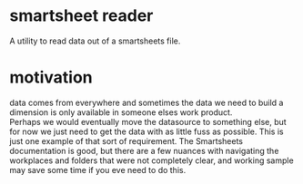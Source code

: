 # smartsheet reader
A utility to read data out of a smartsheets file.

# motivation
data comes from everywhere and sometimes the data we need to build a dimension is only available in someone elses work product.   
Perhaps we would eventually move the datasource to something else, but for now we just need to get the data with as little fuss as possible. This is just one example of that sort of requirement.   The Smartsheets documentation is good, but there are a few nuances with navigating the workplaces and folders that were not completely clear, and working sample may save some time if you eve need to do this.

